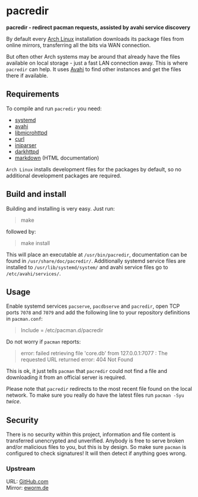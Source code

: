 pacredir
========

**pacredir - redirect pacman requests, assisted by avahi service discovery**

By default every [Arch Linux](https://www.archlinux.org/) installation
downloads its package files from online mirrors, transferring all the
bits via WAN connection.

But often other Arch systems may be around that already have the files
available on local storage - just a fast LAN connection away. This is
where `pacredir` can help. It uses [Avahi](http://avahi.org/) to find
other instances and get the files there if available.

Requirements
------------

To compile and run `pacredir` you need:

* [systemd](https://www.github.com/systemd/systemd)
* [avahi](http://avahi.org/)
* [libmicrohttpd](http://www.gnu.org/software/libmicrohttpd/)
* [curl](http://curl.haxx.se/)
* [iniparser](http://ndevilla.free.fr/iniparser/)
* [darkhttpd](http://dmr.ath.cx/net/darkhttpd/)
* [markdown](http://daringfireball.net/projects/markdown/) (HTML documentation)

`Arch Linux` installs development files for the packages by default, so
no additional development packages are required.

Build and install
-----------------

Building and installing is very easy. Just run:

> make

followed by:

> make install

This will place an executable at `/usr/bin/pacredir`,
documentation can be found in `/usr/share/doc/pacredir/`.
Additionally systemd service files are installed to
`/usr/lib/systemd/system/` and avahi service files go to
`/etc/avahi/services/`.

Usage
-----

Enable systemd services `pacserve`, `pacdbserve` and `pacredir`, open TCP
ports `7078` and `7079` and add the following line to your repository
definitions in `pacman.conf`:

> Include = /etc/pacman.d/pacredir

Do not worry if `pacman` reports:

> error: failed retrieving file 'core.db' from 127.0.0.1:7077 : The
> requested URL returned error: 404 Not Found

This is ok, it just tells `pacman` that `pacredir` could not find a file
and downloading it from an official server is required.

Please note that `pacredir` redirects to the most recent file found on
the local network. To make sure you really do have the latest files run
`pacman -Syu` *twice*.

Security
--------

There is no security within this project, information and file content
is transferred unencrypted and unverified. Anybody is free to serve
broken and/or malicious files to you, but this is by design. So make
sure `pacman` is configured to check signatures! It will then detect if
anything goes wrong.

### Upstream

URL: [GitHub.com](https://github.com/eworm-de/pacredir#pacredir)  
Mirror: [eworm.de](https://git.eworm.de/cgit.cgi/pacredir/about/)
